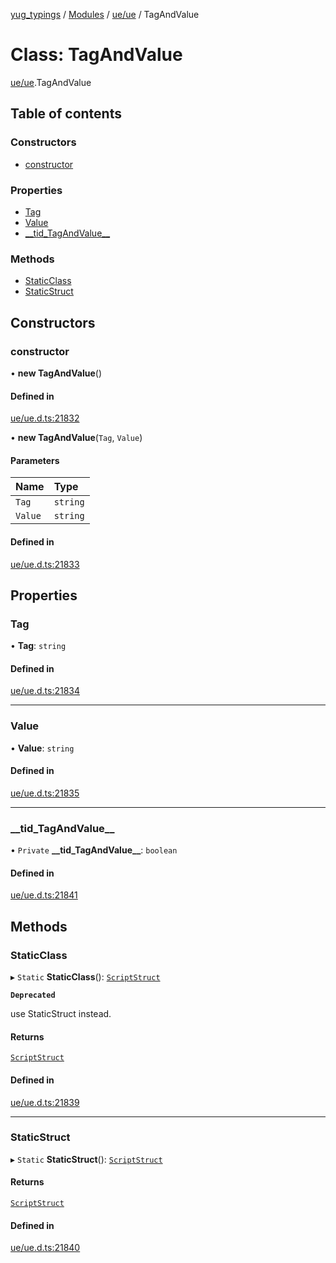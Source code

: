 [yug_typings](../README.md) / [Modules](../modules.md) / [ue/ue](../modules/ue_ue.md) / TagAndValue

# Class: TagAndValue

[ue/ue](../modules/ue_ue.md).TagAndValue

## Table of contents

### Constructors

- [constructor](ue_ue.TagAndValue.md#constructor)

### Properties

- [Tag](ue_ue.TagAndValue.md#tag)
- [Value](ue_ue.TagAndValue.md#value)
- [\_\_tid\_TagAndValue\_\_](ue_ue.TagAndValue.md#__tid_tagandvalue__)

### Methods

- [StaticClass](ue_ue.TagAndValue.md#staticclass)
- [StaticStruct](ue_ue.TagAndValue.md#staticstruct)

## Constructors

### constructor

• **new TagAndValue**()

#### Defined in

[ue/ue.d.ts:21832](https://github.com/YugMetaverse/yug_typings/blob/b7d9b19/ue/ue.d.ts#L21832)

• **new TagAndValue**(`Tag`, `Value`)

#### Parameters

| Name | Type |
| :------ | :------ |
| `Tag` | `string` |
| `Value` | `string` |

#### Defined in

[ue/ue.d.ts:21833](https://github.com/YugMetaverse/yug_typings/blob/b7d9b19/ue/ue.d.ts#L21833)

## Properties

### Tag

• **Tag**: `string`

#### Defined in

[ue/ue.d.ts:21834](https://github.com/YugMetaverse/yug_typings/blob/b7d9b19/ue/ue.d.ts#L21834)

___

### Value

• **Value**: `string`

#### Defined in

[ue/ue.d.ts:21835](https://github.com/YugMetaverse/yug_typings/blob/b7d9b19/ue/ue.d.ts#L21835)

___

### \_\_tid\_TagAndValue\_\_

• `Private` **\_\_tid\_TagAndValue\_\_**: `boolean`

#### Defined in

[ue/ue.d.ts:21841](https://github.com/YugMetaverse/yug_typings/blob/b7d9b19/ue/ue.d.ts#L21841)

## Methods

### StaticClass

▸ `Static` **StaticClass**(): [`ScriptStruct`](ue_ue.ScriptStruct.md)

**`Deprecated`**

use StaticStruct instead.

#### Returns

[`ScriptStruct`](ue_ue.ScriptStruct.md)

#### Defined in

[ue/ue.d.ts:21839](https://github.com/YugMetaverse/yug_typings/blob/b7d9b19/ue/ue.d.ts#L21839)

___

### StaticStruct

▸ `Static` **StaticStruct**(): [`ScriptStruct`](ue_ue.ScriptStruct.md)

#### Returns

[`ScriptStruct`](ue_ue.ScriptStruct.md)

#### Defined in

[ue/ue.d.ts:21840](https://github.com/YugMetaverse/yug_typings/blob/b7d9b19/ue/ue.d.ts#L21840)

